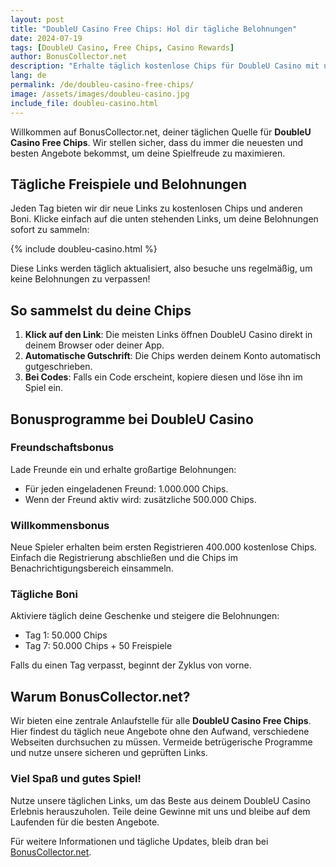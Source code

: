 ```yaml
---
layout: post
title: "DoubleU Casino Free Chips: Hol dir tägliche Belohnungen"
date: 2024-07-19
tags: [DoubleU Casino, Free Chips, Casino Rewards]
author: BonusCollector.net
description: "Erhalte täglich kostenlose Chips für DoubleU Casino mit unseren neuesten Links und Angeboten. Bleibe immer auf dem Laufenden und genieße endlose Spins und Gewinne."
lang: de
permalink: /de/doubleu-casino-free-chips/
image: /assets/images/doubleu-casino.jpg
include_file: doubleu-casino.html
---
```


Willkommen auf BonusCollector.net, deiner täglichen Quelle für **DoubleU Casino Free Chips**. Wir stellen sicher, dass du immer die neuesten und besten Angebote bekommst, um deine Spielfreude zu maximieren.

## Tägliche Freispiele und Belohnungen

Jeden Tag bieten wir dir neue Links zu kostenlosen Chips und anderen Boni. Klicke einfach auf die unten stehenden Links, um deine Belohnungen sofort zu sammeln:

{% include doubleu-casino.html %}

Diese Links werden täglich aktualisiert, also besuche uns regelmäßig, um keine Belohnungen zu verpassen!

## So sammelst du deine Chips

1. **Klick auf den Link**: Die meisten Links öffnen DoubleU Casino direkt in deinem Browser oder deiner App.
2. **Automatische Gutschrift**: Die Chips werden deinem Konto automatisch gutgeschrieben.
3. **Bei Codes**: Falls ein Code erscheint, kopiere diesen und löse ihn im Spiel ein.

## Bonusprogramme bei DoubleU Casino

### Freundschaftsbonus

Lade Freunde ein und erhalte großartige Belohnungen:
- Für jeden eingeladenen Freund: 1.000.000 Chips.
- Wenn der Freund aktiv wird: zusätzliche 500.000 Chips.

### Willkommensbonus

Neue Spieler erhalten beim ersten Registrieren 400.000 kostenlose Chips. Einfach die Registrierung abschließen und die Chips im Benachrichtigungsbereich einsammeln.

### Tägliche Boni

Aktiviere täglich deine Geschenke und steigere die Belohnungen:
- Tag 1: 50.000 Chips
- Tag 7: 50.000 Chips + 50 Freispiele

Falls du einen Tag verpasst, beginnt der Zyklus von vorne.

## Warum BonusCollector.net?

Wir bieten eine zentrale Anlaufstelle für alle **DoubleU Casino Free Chips**. Hier findest du täglich neue Angebote ohne den Aufwand, verschiedene Webseiten durchsuchen zu müssen. Vermeide betrügerische Programme und nutze unsere sicheren und geprüften Links.

### Viel Spaß und gutes Spiel!

Nutze unsere täglichen Links, um das Beste aus deinem DoubleU Casino Erlebnis herauszuholen. Teile deine Gewinne mit uns und bleibe auf dem Laufenden für die besten Angebote.

Für weitere Informationen und tägliche Updates, bleib dran bei [BonusCollector.net](https://bonuscollector.net/de/).